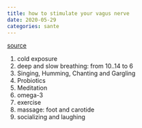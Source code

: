 ```yaml
---
title: how to stimulate your vagus nerve
date: 2020-05-29
categories: sante
---
```

[source](https://sass.uottawa.ca/sites/sass.uottawa.ca/files/how_to_stimulate_your_vagus_nerve_for_better_mental_health_1.pdf)

1. cold exposure
2. deep and slow breathing: from 10..14 to 6
3. Singing, Humming, Chanting and Gargling
4. Probiotics
5. Meditation
6. omega-3
7. exercise
8. massage: foot and carotide
9. socializing and laughing 
